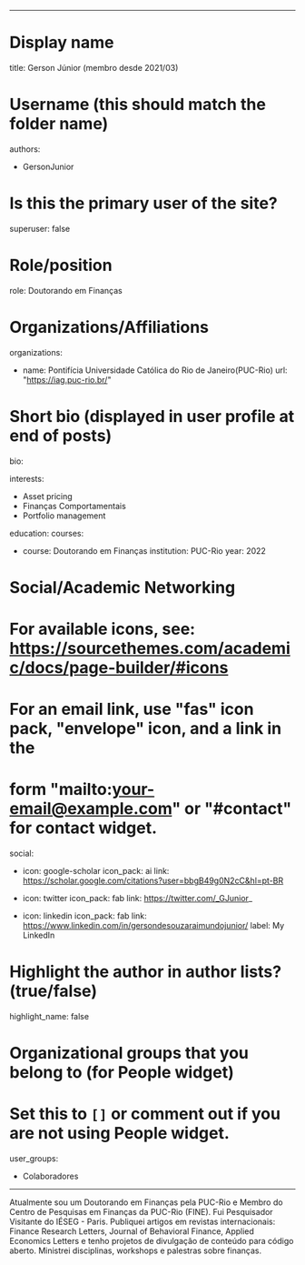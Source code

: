 
---
# Display name
title: Gerson Júnior (membro desde 2021/03)

# Username (this should match the folder name)
authors:
- GersonJunior


# Is this the primary user of the site?
superuser: false

# Role/position
role: Doutorando em Finanças

# Organizations/Affiliations
organizations:
- name: Pontifícia Universidade Católica do Rio de Janeiro(PUC-Rio)
  url: "https://iag.puc-rio.br/"

# Short bio (displayed in user profile at end of posts)
bio: 

interests:
- Asset pricing
- Finanças Comportamentais
- Portfolio management

education:
  courses:
  - course: Doutorando em Finanças
    institution: PUC-Rio
    year: 2022

# Social/Academic Networking
# For available icons, see: https://sourcethemes.com/academic/docs/page-builder/#icons
#   For an email link, use "fas" icon pack, "envelope" icon, and a link in the
#   form "mailto:your-email@example.com" or "#contact" for contact widget.

social:
- icon: google-scholar
  icon_pack: ai
  link: https://scholar.google.com/citations?user=bbgB49g0N2cC&hl=pt-BR

- icon: twitter
  icon_pack: fab
  link: https://twitter.com/_GJunior_
  
- icon: linkedin
  icon_pack: fab
  link: https://www.linkedin.com/in/gersondesouzaraimundojunior/
  label: My LinkedIn
  
# Highlight the author in author lists? (true/false)
highlight_name: false

# Organizational groups that you belong to (for People widget)
#   Set this to `[]` or comment out if you are not using People widget.

user_groups:
- Colaboradores

---

Atualmente sou um Doutorando em Finanças pela PUC-Rio e Membro do Centro de Pesquisas em Finanças da PUC-Rio (FINE). Fui Pesquisador Visitante do IÉSEG - Paris. Publiquei artigos em revistas internacionais: Finance Research Letters, Journal of Behavioral Finance, Applied Economics Letters e tenho projetos de divulgação de conteúdo para código aberto. Ministrei disciplinas, workshops e palestras sobre finanças.

